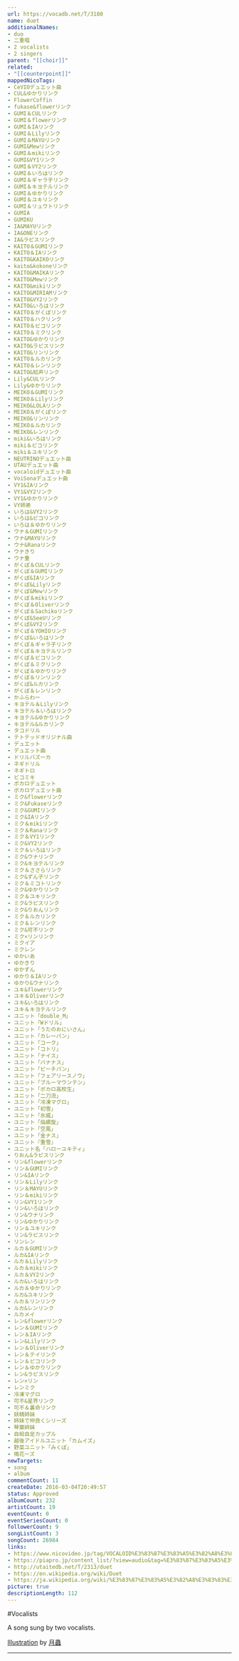 ```yaml
---
url: https://vocadb.net/T/3180
name: duet
additionalNames: 
- duo
- 二重唱
- 2 vocalists
- 2 singers
parent: "[[choir]]"
related:
- "[[counterpoint]]"
mappedNicoTags:
- CeVIOデュエット曲
- CUL&ゆかりリンク
- FlowerCoffin
- fukase&flowerリンク
- GUMI＆CULリンク
- GUMI＆flowerリンク
- GUMI＆IAリンク
- GUMI＆Lilyリンク
- GUMI＆MAYUリンク
- GUMI&Mewリンク
- GUMI＆mikiリンク
- GUMI&VY1リンク
- GUMI＆VY2リンク
- GUMI＆いろはリンク
- GUMI＆ギャラ子リンク
- GUMI＆キヨテルリンク
- GUMI＆ゆかりリンク
- GUMI＆ユキリンク
- GUMI＆リュウトリンク
- GUMIA
- GUMIKU
- IA&MAYUリンク
- IA&ONEリンク
- IA&ラピスリンク
- KAITO＆GUMIリンク
- KAITO＆IAリンク
- KAITO&KAIKOリンク
- kaito&kokoneリンク
- KAITO&MAIKAリンク
- KAITO&Mewリンク
- KAITO&mikiリンク
- KAITO&MIRIAMリンク
- KAITO&VY2リンク
- KAITO&いろはリンク
- KAITO＆がくぽリンク
- KAITO＆ハクリンク
- KAITO＆ピコリンク
- KAITO＆ミクリンク
- KAITO&ゆかりリンク
- KAITO&ラピスリンク
- KAITO&リンリンク
- KAITO＆ルカリンク
- KAITO＆レンリンク
- KAITO&知声リンク
- Lily&CULリンク
- Lily&ゆかりリンク
- MEIKO＆GUMIリンク
- MEIKO＆Lilyリンク
- MEIKO&LOLAリンク
- MEIKO＆がくぽリンク
- MEIKO&リンリンク
- MEIKO＆ルカリンク
- MEIKO&レンリンク
- miki&いろはリンク
- miki＆ピコリンク
- miki＆ユキリンク
- NEUTRINOデュエット曲
- UTAUデュエット曲
- vocaloidデュエット曲
- VoiSonaデュエット曲
- VY1&IAリンク
- VY1&VY2リンク
- VY1&ゆかりリンク
- VY姉弟
- いろは&VY2リンク
- いろは&ピコリンク
- いろは＆ゆかりリンク
- ウナ＆GUMIリンク
- ウナ&MAYUリンク
- ウナ&Ranaリンク
- ウナきり
- ウナ重
- がくぽ＆CULリンク
- がくぽ＆GUMIリンク
- がくぽ&IAリンク
- がくぽ&Lilyリンク
- がくぽ&Mewリンク
- がくぽ＆mikiリンク
- がくぽ＆Oliverリンク
- がくぽ＆Sachikoリンク
- がくぽ&SeeUリンク
- がくぽ&VY2リンク
- がくぽ＆YOHIOリンク
- がくぽ&いろはリンク
- がくぽ＆ギャラ子リンク
- がくぽ＆キヨテルリンク
- がくぽ＆ピコリンク
- がくぽ＆ミクリンク
- がくぽ＆ゆかりリンク
- がくぽ＆リンリンク
- がくぽ&ルカリンク
- がくぽ＆レンリンク
- かふらわー
- キヨテル＆Lilyリンク
- キヨテル＆いろはリンク
- キヨテル&ゆかりリンク
- キヨテル&ルカリンク
- タコドリル
- テトテッドオリジナル曲
- デュエット
- デュエット曲
- ドリルバズーカ
- ネギドリル
- ネギトロ
- ピコミキ
- ボカロデュエット
- ボカロデュエット曲
- ミク&flowerリンク
- ミク&Fukaseリンク
- ミク&GUMIリンク
- ミク&IAリンク
- ミク＆mikiリンク
- ミク＆Ranaリンク
- ミク＆VY1リンク
- ミク&VY2リンク
- ミク＆いろはリンク
- ミク&ウナリンク
- ミク&キヨテルリンク
- ミク＆ささらリンク
- ミク&ずん子リンク
- ミク＆ミコトリンク
- ミク&ゆかりリンク
- ミク＆ユキリンク
- ミク&ラピスリンク
- ミク&りおんリンク
- ミク＆ルカリンク
- ミク＆レンリンク
- ミク&可不リンク
- ミク×リンリンク
- ミクイア
- ミクレン
- ゆかいあ
- ゆかきり
- ゆかずん
- ゆかり＆IAリンク
- ゆかり&ウナリンク
- ユキ&flowerリンク
- ユキ＆Oliverリンク
- ユキ&いろはリンク
- ユキ＆キヨテルリンク
- ユニット「double_M」
- ユニット「Wドリル」
- ユニット「うたのおにいさん」
- ユニット「カレーパン」
- ユニット「コーク」
- ユニット「コトリ」
- ユニット「ナイス」
- ユニット「バナナス」
- ユニット「ピーチパン」
- ユニット「フェアリースノウ」
- ユニット「ブルーマウンテン」
- ユニット「ボカロ高校生」
- ユニット「二刀流」
- ユニット「冷凍マグロ」
- ユニット「初雪」
- ユニット「氷威」
- ユニット「焔螺旋」
- ユニット「空風」
- ユニット「金ナス」
- ユニット『重雪』
- ユニット名「ハローユキティ」
- りおん&ラピスリンク
- リン&flowerリンク
- リン＆GUMIリンク
- リン&IAリンク
- リン＆Lilyリンク
- リン＆MAYUリンク
- リン＆mikiリンク
- リン&VY1リンク
- リン&いろはリンク
- リン&ウナリンク
- リン&ゆかりリンク
- リン＆ユキリンク
- リン&ラピスリンク
- リンレン
- ルカ＆GUMIリンク
- ルカ&IAリンク
- ルカ＆Lilyリンク
- ルカ＆mikiリンク
- ルカ＆VY2リンク
- ルカ&いろはリンク
- ルカ＆ゆかりリンク
- ルカ&ユキリンク
- ルカ＆リンリンク
- ルカ&レンリンク
- ルカメイ
- レン&flowerリンク
- レン＆GUMIリンク
- レン＆IAリンク
- レン&Lilyリンク
- レン＆Oliverリンク
- レン＆テイリンク
- レン＆ピコリンク
- レン＆ゆかりリンク
- レン&ラピスリンク
- レン×リン
- レンミク
- 冷凍マグロ
- 可不&星界リンク
- 可不＆裏命リンク
- 妖精姉妹
- 姉妹で仲良くシリーズ
- 琴葉姉妹
- 自給自足カップル
- 越後アイドルユニット「カムイズ」
- 野菜ユニット「みくぽ」
- 鳴花ーズ
newTargets:
- song
- album
commentCount: 11
createDate: 2016-03-04T20:49:57
status: Approved
albumCount: 232
artistCount: 19
eventCount: 0
eventSeriesCount: 0
followerCount: 9
songListCount: 3
songCount: 26984
links: 
- https://www.nicovideo.jp/tag/VOCALOID%E3%83%87%E3%83%A5%E3%82%A8%E3%83%83%E3%83%88%E6%9B%B2
- https://piapro.jp/content_list/?view=audio&tag=%E3%83%87%E3%83%A5%E3%82%A8%E3%83%83%E3%83%88&order=cv
- http://utaitedb.net/T/2313/duet
- https://en.wikipedia.org/wiki/Duet
- https://ja.wikipedia.org/wiki/%E3%83%87%E3%83%A5%E3%82%A8%E3%83%83%E3%83%88
picture: true
descriptionLength: 112
---
```


#Vocalists

A song sung by two vocalists.

[Illustration](https://piapro.jp/t/a0MU) by [月蟲](https://piapro.jp/worstdisaster)

---

